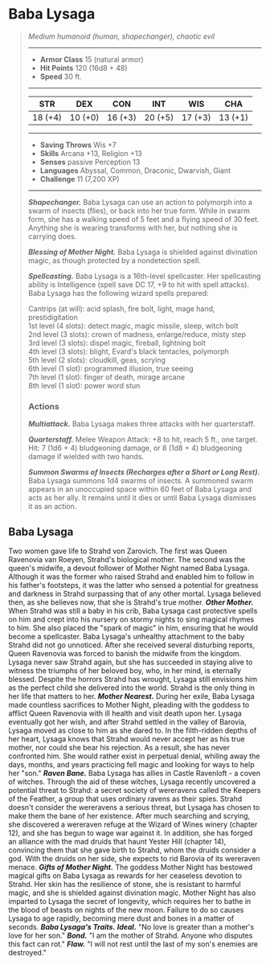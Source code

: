 # Baba Lysaga
>*Medium humanoid (human, shapechanger), chaotic evil*
>___
>- **Armor Class** 15 (natural armor)
>- **Hit Points** 120 (16d8 + 48)
>- **Speed** 30 ft.
>___
>|STR|DEX|CON|INT|WIS|CHA|
>|:---:|:---:|:---:|:---:|:---:|:---:|
>|18 (+4)|10 (+0)|16 (+3)|20 (+5)|17 (+3)|13 (+1)|
>___
>- **Saving Throws** Wis +7
>- **Skills** Arcana +13, Religion +13
>- **Senses** passive Perception 13
>- **Languages** Abyssal, Common, Draconic, Dwarvish, Giant
>- **Challenge** 11 (7,200 XP)
>___
>***Shapechanger.*** Baba Lysaga can use an action to polymorph into a swarm of insects (flies), or back into her true form. While in swarm form, she has a walking speed of 5 feet and a flying speed of 30 feet. Anything she is wearing transforms with her, but nothing she is carrying does.  
>
>***Blessing of Mother Night.*** Baba Lysaga is shielded against divination magic, as though protected by a nondetection spell.  
>
>***Spellcasting.*** Baba Lysaga is a 16th-level spellcaster. Her spellcasting ability is Intelligence (spell save DC 17, +9 to hit with spell attacks). Baba Lysaga has the following wizard spells prepared:  
>
>Cantrips (at will): acid splash, fire bolt, light, mage hand, prestidigitation  
>1st level (4 slots): detect magic, magic missile, sleep, witch bolt  
>2nd level (3 slots): crown of madness, enlarge/reduce, misty step  
>3rd level (3 slots): dispel magic, fireball, lightning bolt  
>4th level (3 slots): blight, Evard's black tentacles, polymorph  
>5th level (2 slots): cloudkill, geas, scrying  
>6th level (1 slot): programmed illusion, true seeing  
>7th level (1 slot): finger of death, mirage arcane  
>8th level (1 slot): power word stun  
>
>### Actions
>***Multiattack.*** Baba Lysaga makes three attacks with her quarterstaff.  
>
>***Quarterstaff.*** Melee Weapon Attack: +8 to hit, reach 5 ft., one target. Hit: 7 (1d6 + 4) bludgeoning damage, or 8 (1d8 + 4) bludgeoning damage if wielded with two hands.  
>
>***Summon Swarms of Insects (Recharges after a Short or Long Rest).*** Baba Lysaga summons 1d4 swarms of insects. A summoned swarm appears in an unoccupied space within 60 feet of Baba Lysaga and acts as her ally. It remains until it dies or until Baba Lysaga dismisses it as an action.
## Baba Lysaga
Two women gave life to Strahd von Zarovich. The first was Queen Ravenovia van Roeyen, Strahd's biological mother. The second was the queen's midwife, a devout follower of Mother Night named Baba Lysaga. Although it was the former who raised Strahd and enabled him to follow in his father's footsteps, it was the latter who sensed a potential for greatness and darkness in Strahd surpassing that of any other mortal. Lysaga believed then, as she believes now, that she is Strahd's true mother.
***Other Mother.*** When Strahd was still a baby in his crib, Baba Lysaga cast protective spells on him and crept into his nursery on stormy nights to sing magical rhymes to him. She also placed the "spark of magic" in him, ensuring that he would become a spellcaster.
Baba Lysaga's unhealthy attachment to the baby Strahd did not go unnoticed. After she received several disturbing reports, Queen Ravenovia was forced to banish the midwife from the kingdom. Lysaga never saw Strahd again, but she has succeeded in staying alive to witness the triumphs of her beloved boy, who, in her mind, is eternally blessed. Despite the horrors Strahd has wrought, Lysaga still envisions him as the perfect child she delivered into the world. Strahd is the only thing in her life that matters to her.
***Mother Nearest.*** During her exile, Baba Lysaga made countless sacrifices to Mother Night, pleading with the goddess to afflict Queen Ravenovia with ill health and visit death upon her. Lysaga eventually got her wish, and after Strahd settled in the valley of Barovia, Lysaga moved as close to him as she dared to.
In the filth-ridden depths of her heart, Lysaga knows that Strahd would never accept her as his true mother, nor could she bear his rejection. As a result, she has never confronted him. She would rather exist in perpetual denial, whiling away the days, months, and years practicing fell magic and looking for ways to help her "son."
***Raven Bane.*** Baba Lysaga has allies in Castle Ravenloft - a coven of witches. Through the aid of these witches, Lysaga recently uncovered a potential threat to Strahd: a secret society of wereravens called the Keepers of the Feather, a group that uses ordinary ravens as their spies.
Strahd doesn't consider the wereravens a serious threat, but Lysaga has chosen to make them the bane of her existence. After much searching and scrying, she discovered a wereraven refuge at the Wizard of Wines winery (chapter 12), and she has begun to wage war against it. In addition, she has forged an alliance with the mad druids that haunt Yester Hill (chapter 14), convincing them that she gave birth to Strahd, whom the druids consider a god. With the druids on her side, she expects to rid Barovia of its wereraven menace.
***Gifts of Mother Night.*** The goddess Mother Night has bestowed magical gifts on Baba Lysaga as rewards for her ceaseless devotion to Strahd. Her skin has the resilience of stone, she is resistant to harmful magic, and she is shielded against divination magic. Mother Night has also imparted to Lysaga the secret of longevity, which requires her to bathe in the blood of beasts on nights of the new moon. Failure to do so causes Lysaga to age rapidly, becoming mere dust and bones in a matter of seconds.
***Baba Lysaga's Traits.*** ***Ideal.*** "No love is greater than a mother's love for her son."
***Bond.*** "I am the mother of Strahd. Anyone who disputes this fact can rot."
***Flaw.*** "I will not rest until the last of my son's enemies are destroyed."